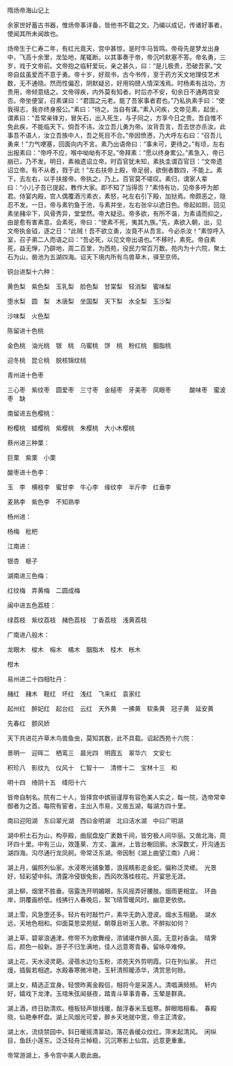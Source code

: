 隋炀帝海山记上 　　

  

  

余家世好蓄古书器，惟炀帝事详备，皆他书不载之文。乃编以成记，传诸好事者，使闻其所未闻故也。

炀帝生于仁寿二年，有红光竟天，宫中甚惊，是时牛马皆鸣。帝母先是梦龙出身中，飞高十余里，龙坠地，尾辄断。以其事奏于帝，帝沉吟默塞不答。帝名勇，三岁，戏于文帝前。文帝抱之临轩爱玩，亲之甚久，曰：“是儿极贵，恐破吾家。”文帝自兹虽爱而不意于勇。帝十岁，好观书，古今书传，至于药方天文地理伎艺术数，无不通晓。然而性偏忍，阴默疑忌，好用钩赜人情深浅焉。时杨素有战功，方贵用，帝倾意结之。文帝得疾，内外莫有知者。时后亦不安，旬余日不通两宫安否。帝坐便室，召素谋曰：“君国之元老。能了吾家事者君也。”乃私执素手曰：“使我得志，我亦终身报公。”素曰：“待之。当自有谋。”素入问疾，文帝见素，起坐，谓素曰：“吾常亲锋刃，冒矢石，出入死生，与子同之，方享今日之贵。吾自惟不免此疾，不能临天下。倘吾不讳，汝立吾儿勇为帝。汝背吾言，吾去世亦杀汝。此事吾不语人，汝立吾族中人，吾之死目不合。”帝因愤懑，乃大呼左右曰：“召吾儿勇来！”力气哽塞，回面向内不言。素乃出语帝曰：“事未可，更待之。”有顷，左右出报素曰：“帝呼不应，喉中呦呦有不足。”帝拜素：“愿以终身累公。”素急入，帝已崩已，乃不发。明日，素袖遗诏立帝。时百官犹未知，素执圭谓百官日：“文帝遗诏立帝。有不从者，戮于此！”左右扶帝上殿，帝足弱，欲倒者数四，不能上。素下，去左右，以手扶接帝。帝执之，乃上。百官莫不嗟叹。素归，谓家人辈曰：“小儿子吾已提起，教作大家。即不知了当得否？”素恃有功，见帝多呼为郎君。侍宴内殿，宫人偶覆酒污素衣，素怒，叱左右引下殿，加挞焉。帝颇恶之，隐忍不发。一日，帝与素钓鱼于池，与素并坐，左右张伞以遮日色。帝起如厕，回见素坐赭伞下，风骨秀异，堂堂然。帝大疑忌。帝多欲，有所不谐，为素请而抑之，由是愈有害素意。会素死，帝曰：“使素不死，夷其九族。”先，素欲入朝，出，见文帝执金钺，逐之日：“此贼！吾不欲立勇，汝竟不从吾言。今必杀汝！”素惊呼入室，召子弟二人而语之曰：“吾必死，以见文帝出语也。”不移时，素死。帝自素死，益无惮，乃辟地，周二百里，为西苑，役民力常百万数。苑内为十六院，聚土石为山，凿池为五湖四海。诏天下境内所有鸟兽草木，驿至京师。

铜台进梨十六种：

  

黄色梨　紫色梨　玉乳梨　脸色梨　甘棠梨　轻消梨　蜜味梨　

堕水梨　圆　梨　木唐梨　坐国梨　天下梨　水全梨　玉沙梨　

沙味梨　火色梨

  

陈留进十色桃

  

金色桃　油光桃　银　桃　乌蜜桃　饼　桃　粉红桃　胭脂桃　

迎冬桃　昆仑桃　脱核锦纹桃

  

青州进十色枣

  

三心枣　紫纹枣　圆爱枣　三寸枣　金槌枣　牙美枣　凤眼枣　　　酸味枣　蜜波枣　缺

  

南留进五色樱桃：

  

粉樱桃　蜡樱桃　紫樱桃　朱樱桃　大小木樱桃　　

  

  

蔡州进三种栗：

  

巨栗　紫栗　小栗

  

酸枣进十色李：

  

玉　李　横枝李　蜜甘李　牛心李　缘纹李　半斤李　红垂李　

麦熟李　紫色李　不知熟李

  

杨州进：

  

杨梅　枇杷

  

江南进：

  

银杏　榧子

  

湖南进三色梅：

  

红纹梅　弄黄梅　二圆成梅

  

闽中进五色荔枝：

  

绿荔枝　紫纹荔枝　赭色荔枝　丁香荔枝　浅黄荔枝

  

广南进八般木：

  

龙眼木　梭木　榕木　橘木　胭脂木　桂木　枨木　

柑木

  

易州进二十四相牡丹：

  

赭红　赭木　鞓红　坏红　浅红　飞来红　袁家红　

起州红　醉妃红　起台红　云红　天外黄　一拂黄　软条黄　冠子黄　延安黄　

先春红　颤风娇

  

天下共进花卉草木鸟兽鱼虫，莫知其数，此不具载。诏起西苑十六院：

  

景明一　迎晖二　栖鸾三　晨光四　明霞五　翠华六　文安七　

积珍八　影纹九　仪风十　仁智十一　清修十二　宝林十三　和

明十四　绮阴十五　绛阳十六

  

皆帝自制名。院有二十人，皆择宫中嫔丽谨厚有容色美人实之，每一院，选帝常幸御者为之首。每院有宦者，主出入市易，又凿五湖，每湖方四十里。

  

南曰迎阳湖　东曰翠光湖　西曰金明湖　北曰洁水湖　中曰广明湖

  

湖中积土石为山，构亭殿，曲屈盘旋广袤数千间，皆穷极人间华丽。又凿北海，周环四十里。中有三山，效蓬莱、方丈、瀛洲，上皆台榭回廓。水深数丈，开沟通五湖四海。沟尽通行龙凤舸。帝常泛东湖。帝因制《湖上曲望江南》八阙：

  

湖上月，偏照列仙家。水浸寒光铺象簟，浪摇睛影走金蛇。偏称泛灵槎。　光景好，轻彩望中斜。清露冷侵银兔影，西风吹落桂枝花。开宴思无涯。

湖上柳，烟里不胜垂。宿露洗开明媚眼，东风摇弄好腰肢。烟雨更相宜。　环曲岸，阴覆画桥低。线拂行人春晚后，絮飞晴雪暖风时。幽意更依依。

湖上雪，风急堕还多。轻片有时敲竹户，素华无韵入澄波。烟水玉相磨。　湖水远，天地色相和。仰面莫思梁苑赋，朝尊且听玉人歌。不醉拟如何？

湖上草，碧翠浪通津。修带不为歌舞绶，浓铺堪作醉人茵。无意衬香衾。　晴霁后，颜色一般新。游子不归生满地，佳人远意寄青春。留咏卒难伸。

湖上花，天水浸灵葩。浸蓓水边匀玉粉，浓苑天外剪明霞。只在列仙家。　开烂熳，插鬓若相遮。水殿春寒微冷艳，玉轩清照暖添华，清赏思何赊。

湖上女，精选正宜身。轻恨昨离金殿侣，相将今是采莲人。清唱满频频。　轩内好，嬉戏下龙津。玉琯朱弦闻昼夜，踏青斗草事青春。玉辇是群真。

湖上酒，终日助清欢。檀板轻声银线暖，醅浮春米玉蛆寒。醉眼暗相看。　春殿晓，仙艳奉杯盘。湖上风烟光可爱，醉乡天地就中宽，帝主正清安。

湖上水，流绕禁园中。斜日暖摇清翠动，落花香缓众纹红。萍末起清风。　闲纵目，鱼跃小莲东。泛泛轻舟兰棹稳，沉沉寒影上仙宫。远意更重重。

  

帝常游湖上，多令宫中美人歌此曲。